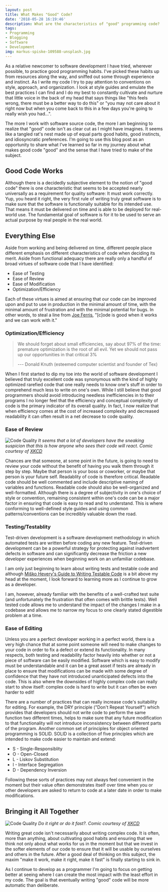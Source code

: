 ```yaml
---
layout: post
title: What Makes "Good" Code?
date: '2018-05-28 16:19:46'
description: What are the characteristics of "good" programming code?
tags:
- Programming
- Blogging
- Software
- Development
img: markus-spiske-109588-unsplash.jpg
---
```



As a relative newcomer to software development I have tried, wherever possible, to practice good programming habits. I've picked these habits up from resources along the way, and sniffed out some through experience and instinct. As I write my code I try to pay attention to conventions on style, approach, and organization. I look at style guides and emulate the best practices I can find and I do my best to constantly cultivate and nurture that little voice in the back of my head that says things like "this feels wrong, there must be a better way to do this" or "you may not care about it right now but when you come back to this in a few days you're going to really wish you had...".

The more I work with software source code, the more I am beginning to realize that "good" code isn't as clear cut as I might have imagines. It seems like a tangled rat's nest made up of equal parts good habits, good instincts, and idiosyncratic preferences. I'm going to use this blog post as an opportunity to share what I've learned so far in my journey about what makes good code "good" and the sense that I have tried to make of the subject.

## Good Code Works

Although there is a decidedly subjective element to the notion of "good code" there is one characteristic that seems to be accepted nearly universally as a requirement for quality software: It must work correctly. Yup, you heard it right, the very first rule of writing truly great software is to make sure that the software is functionally suitable for its intended use. That means it must be delivered on time and is able to be deployed for real-world use. The fundamental goal of software is for it to be used to serve an actual purpose by real people in the real world.

## Everything Else

Aside from working and being delivered on time, different people place different emphasis on different characteristics of code when deciding its merit. Aside from functional adequacy there are really only a handful of broad virtues of software code that I have identified:

 * Ease of Testing
 * Ease of Review
 * Ease of Modification
 * Optimization/Efficiency

Each of these virtues is aimed at ensuring that our code can be improved upon and put to use in production in the minimal amount of time, with the minimal amount of frustration and with the minimal potential for bugs.
In other words, to steal a line from [Joe Ferris](https://robots.thoughtbot.com/what-is-good-code), "[c]ode is good when it works and we can work with it."

### Optimization/Efficiency


>We should forget about small efficiencies, say about 97% of the time: premature optimization is the root of all evil. Yet we should not pass up our opportunities in that critical 3%
>
> --- Donald Knuth (esteemed computer scientist and founder of Tex)

When I first started to dip my toe into the world of software development I believed that truly excellent code was synonymous with the kind of highly optimized rarefied code that one really needs to know one's stuff in order to comprehend much less to write on one's own. While I still believe that good programmers should avoid introducing needless inefficiencies in to their programs I no longer feel that the efficiency and conceptual complexity of code is the primary indicator of its overall quality. In fact, I now realize that when efficiency comes at the cost of increased complexity and decreased readability it can often result in a net decrease to code quality.

### Ease of Review

![Code Quality](/assets/img/code_quality_2_2x.png)
*It seems that a lot of developers have the sneaking suspicion that this is how anyone who sees their code will react. Comic courtesy of [XKCD](https://xkcd.com/1695/)*

Chances are that someone, at some point in the future, is going to need to review your code without the benefit of having you walk them through it step by step. Maybe that person is your boss or coworker, or maybe that person is your future self. Readablity of code is therefore critical. Readable code should be well commented and include descriptive naming of variables and functions. Readable code should also be well-organized and well-formatted. Although there is a degree of subjectivity in one's choice of style or convention, remaining consistent within one's code can be a major factor in ensuring that code is easy to read and to understand. This is where conforming to well-defined style guides and using common patterns/conventions can be incredibly valuable down the road.

### Testing/Testablity

Test-driven development is a software development methodology in which automated tests are written before coding any new feature. Test-driven development can be a powerful strategy for protecting against inadvertent defects in software and can significantly decrease the friction a new developer experiences when beginning work on an unfamiliar codebase.

I am only just beginning to learn about writing tests and testable code and although [Miško Hevery's Guide to Writing Testable Code](http://misko.hevery.com/attachments/Guide-Writing%20Testable%20Code.pdf) is a bit above my head at the moment, I look forward to learning more as I continue to grow as a developer.

I am, however, already familiar with the benefits of a well-crafted test suite (and unfortunately the frustration that often comes with brittle tests). Well tested code allows me to understand the impact of the changes I make in a codebase and allows me to narrow my focus to one clearly stated digestible problem at a time.

### Ease of Editing

Unless you are a perfect developer working in a perfect world, there is a very high chance that at some point someone will need to make changes to your code in order to fix a defect or extend its functionality. In many respects, both testing and readability factor heavily into whether or not a piece of software can be easily modified. Software which is easy to modify must be understandable and it can be a great asset if tests are already in place to ensure that modifications can be made with some degree of confidence that they have not introduced unanticipated defects into the code. This is also where the downsides of highly complex code can really start to show itself: complex code is hard to write but it can often be even harder to edit!

There are a number of practices that can really increase code's suitability for editing. For example, the DRY principle ("Don't Repeat Yourself") which provides that developers should not write code to perform the same function two different times, helps to make sure that any future modification to that functionality will not introduce inconsistency between different parts of the program. Another common set of principles for object oriented programming is SOLID. SOLID is a collection of five principles which are intended to make code easier to maintain and extend:

 * S - Single-Responsiblity
 * O - Open-Closed
 * L - Liskov Substitution
 * I - Interface Segregation
 * D - Dependency Inversion

Following these sorts of practices may not always feel convenient in the moment but their value often demonstrates itself over time when you or other developers are asked to return to code at a later date in order to make modifications.


## Bringing it All Together

![Code Quality](/assets/img/good_code.png)
*Do it right or do it fast?. Comic courtesy of [XKCD](https://xkcd.com/844/)*

Writing great code isn't necessarily about writing complex code. It is often, more than anything, about cultivating good habits and ensuring that we think
not only about what works for us in the moment but that we invest in the softer
elements of our code to ensure that it will be usable by ourselves and others
in the future. After a good deal of thinking on this subject, the maxim "make it work, make it right, make it fast" is finally starting to sink in.

As I continue to develop as a programmer I'm going to focus on getting better at seeing where I can create the most impact with the least effort in my code. The goal is that eventually writing "good" code will be more automatic than deliberate.
